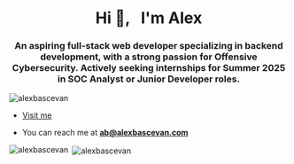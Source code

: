 <h1 align="center">Hi 👋, &nbsp I'm Alex</h1>

<h3 align="center">An aspiring full-stack web developer specializing in backend development, with a strong passion for Offensive Cybersecurity. Actively seeking internships for Summer 2025 in SOC Analyst or Junior Developer roles.</h3>

<p align="left"> <img src="https://komarev.com/ghpvc/?username=alexbascevan&label=Profile%20views&color=0e75b6&style=flat" alt="alexbascevan" /> </p>

- [Visit me](https://www.alexbascevan.com)

- You can reach me at **ab@alexbascevan.com**

<p><img align="left" src="https://github-readme-stats.vercel.app/api/top-langs?username=alexbascevan&show_icons=true&theme=tokyonight&locale=en&layout=compact" alt="alexbascevan" /></p>

<p>&nbsp;<img align="center" src="https://github-readme-stats.vercel.app/api?username=alexbascevan&show_icons=true&theme=tokyonight&locale=en" alt="alexbascevan" /></p>
